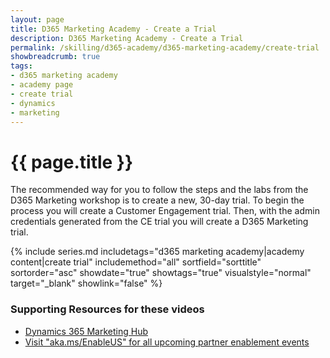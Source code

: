 ```yaml
---
layout: page
title: D365 Marketing Academy - Create a Trial
description: D365 Marketing Academy - Create a Trial
permalink: /skilling/d365-academy/d365-marketing-academy/create-trial
showbreadcrumb: true
tags:
- d365 marketing academy
- academy page
- create trial
- dynamics
- marketing
---
```


# {{ page.title }}

The recommended way for you to follow the steps and the labs from the D365 Marketing workshop is to create a new, 30-day trial. To begin the process you will create a Customer Engagement trial. Then, with the admin credentials generated from the CE trial you will create a D365 Marketing trial.

{% include series.md 
    includetags="d365 marketing academy|academy content|create trial" 
    includemethod="all" sortfield="sorttitle" sortorder="asc" 
    showdate="true" showtags="true" 
    visualstyle="normal" target="_blank" showlink="false"
%}
### Supporting Resources for these videos
* <a href="https://learn.microsoft.com/en-us/dynamics365/marketing/help-hub" target="_blank">Dynamics 365 Marketing Hub
* <a href="https://www.microsoft.com/partner-training/en-us" target="_blank">Visit "aka.ms/EnableUS" for all upcoming partner enablement events